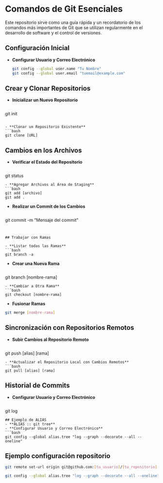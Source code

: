 # Comandos de Git Esenciales

Este repositorio sirve como una guía rápida y un recordatorio de los comandos más importantes de Git que se utilizan regularmente en el desarrollo de software y el control de versiones.

## Configuración Inicial

- **Configurar Usuario y Correo Electrónico**
  ```bash
  git config --global user.name "Tu Nombre"
  git config --global user.email "tuemail@example.com"
   ```

## Crear y Clonar Repositorios

- **Inicializar un Nuevo Repositorio**
  ```bash
git init
   ```

- **Clonar un Repositorio Existente**
  ```bash
git clone [URL]
   ```
## Cambios en los Archivos

- **Verificar el Estado del Repositorio**
  ```bash
git status
   ```
- **Agregar Archivos al Área de Staging**
  ```bash
git add [archivo]
git add .

   ```

- **Realizar un Commit de los Cambios**
  ```bash
git commit -m "Mensaje del commit"
   ```


  ## Trabajar con Ramas

- **Listar todas las Ramas**
  ```bash
git branch -a
   ```

- **Crear una Nueva Rama**
  ```bash
git branch [nombre-rama]
   ```
  - **Cambiar a Otra Rama**
  ```bash
git checkout [nombre-rama]
   ```
  - **Fusionar Ramas**
  ```bash
git merge [nombre-rama]
   ```
  ## Sincronización con Repositorios Remotos

- **Subir Cambios al Repositorio Remoto**
  ```bash
git push [alias] [rama]

  ```
- **Actualizar el Repositorio Local con Cambios Remotos**
  ```bash
git pull [alias] [rama]

  ```

  ## Historial de Commits

- **Configurar Usuario y Correo Electrónico**
  ```bash
git log
   ```
  ## Ejemplo de ALIAS
- **ALIAS :: git tree**
- **Configurar Usuario y Correo Electrónico**
  ```bash
git config --global alias.tree "log --graph --decorate --all --oneline"

   ```

## Ejemplo configuración repositorio

  ```bash
git remote set-url origin git@github.com:[tu_usuario]/[tu_repositorio].git


   ```
  ```bash
git config --global alias.tree "log --graph --decorate --all --oneline"

   ```


